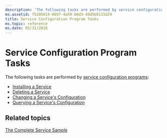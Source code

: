 ```yaml
---
description: 'The following tasks are performed by service configuration programs:'
ms.assetid: f5205814-0897-4a59-b6d3-49d5b8115d29
title: Service Configuration Program Tasks
ms.topic: reference
ms.date: 05/31/2018
---
```


# Service Configuration Program Tasks

The following tasks are performed by [service configuration programs](service-configuration-programs.md):

-   [Installing a Service](installing-a-service.md)
-   [Deleting a Service](deleting-a-service.md)
-   [Changing a Service's Configuration](changing-a-service-configuration.md)
-   [Querying a Service's Configuration](querying-a-service-s-configuration.md)

## Related topics

<dl> <dt>

[The Complete Service Sample](the-complete-service-sample.md)
</dt> </dl>

 

 



